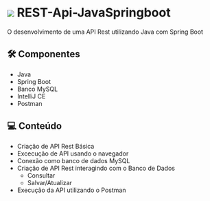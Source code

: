 # <img src="https://img.icons8.com/office/33/000000/database.png"/> REST-Api-JavaSpringboot

O desenvolvimento de uma API Rest utilizando Java com Spring Boot

## 🛠 Componentes
* Java
* Spring Boot
* Banco MySQL
* IntelliJ CE
* Postman

## 💻 Conteúdo
* Criação de API Rest Básica
* Excecução de API usando o navegador
* Conexão como banco de dados MySQL
* Criação de API Rest interagindo com o Banco de Dados
  * Consultar
  * Salvar/Atualizar
* Execução da API utilizando o Postman

